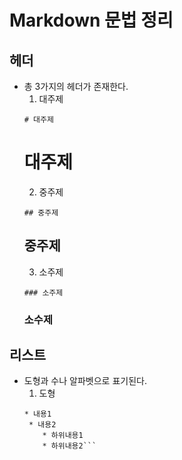 # Markdown 문법 정리
## 헤더
* 총 3가지의 헤더가 존재한다.
  1. 대주제 
  ```
  # 대주제
  ```
  # 대주제
  2. 중주제 
  ```
  ## 중주제
  ```
  ## 중주제
  3. 소주제 
  ```
  ### 소주제
  ```
  ### 소수제
## 리스트
* 도형과 수나 알파벳으로 표기된다.
  1. 도형 
  ```
  * 내용1
   * 내용2
      * 하위내용1
      * 하위내용2```
